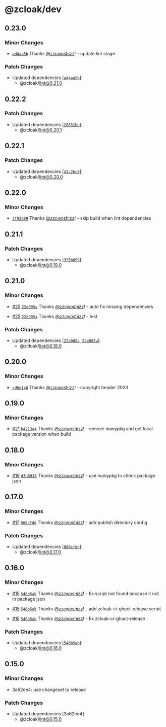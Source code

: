 # @zcloak/dev

## 0.23.0

### Minor Changes

- [`ad4aa5b`](https://github.com/zCloak-Network/toolkit/commit/ad4aa5b1ed633ca16596eb7644ec808787d3bc5f) Thanks [@zzcwoshizz](https://github.com/zzcwoshizz)! - update lint stage

### Patch Changes

- Updated dependencies [[`ad4aa5b`](https://github.com/zCloak-Network/toolkit/commit/ad4aa5b1ed633ca16596eb7644ec808787d3bc5f)]:
  - @zcloak/lint@0.21.0

## 0.22.2

### Patch Changes

- Updated dependencies [[`28631be`](https://github.com/zCloak-Network/toolkit/commit/28631bed10ddd152dbc499d30e885020ade06261)]:
  - @zcloak/lint@0.20.1

## 0.22.1

### Patch Changes

- Updated dependencies [[`43c2bc0`](https://github.com/zCloak-Network/toolkit/commit/43c2bc00be9e281ac21259daee62ee15a61adac7)]:
  - @zcloak/lint@0.20.0

## 0.22.0

### Minor Changes

- [`7f93e09`](https://github.com/zCloak-Network/toolkit/commit/7f93e09c6cc8fb5837ad99afaeb8591c45291cdc) Thanks [@zzcwoshizz](https://github.com/zzcwoshizz)! - skip build when lint dependencies

## 0.21.1

### Patch Changes

- Updated dependencies [[`375b859`](https://github.com/zCloak-Network/toolkit/commit/375b859af2d286cf67a1d1b9054fff04fdd7a60c)]:
  - @zcloak/lint@0.19.0

## 0.21.0

### Minor Changes

- [#25](https://github.com/zCloak-Network/toolkit/pull/25) [`22e005a`](https://github.com/zCloak-Network/toolkit/commit/22e005a3cc5f0aca1994a9245c3e54575943156c) Thanks [@zzcwoshizz](https://github.com/zzcwoshizz)! - auto fix missing dependencies

- [#25](https://github.com/zCloak-Network/toolkit/pull/25) [`22e005a`](https://github.com/zCloak-Network/toolkit/commit/22e005a3cc5f0aca1994a9245c3e54575943156c) Thanks [@zzcwoshizz](https://github.com/zzcwoshizz)! - test

### Patch Changes

- Updated dependencies [[`22e005a`](https://github.com/zCloak-Network/toolkit/commit/22e005a3cc5f0aca1994a9245c3e54575943156c), [`22e005a`](https://github.com/zCloak-Network/toolkit/commit/22e005a3cc5f0aca1994a9245c3e54575943156c)]:
  - @zcloak/lint@0.18.0

## 0.20.0

### Minor Changes

- [`cd6e148`](https://github.com/zCloak-Network/toolkit/commit/cd6e148cd93d439aa4d28335d97d0bd9c0f1dfc1) Thanks [@zzcwoshizz](https://github.com/zzcwoshizz)! - copyright header 2023

## 0.19.0

### Minor Changes

- [#21](https://github.com/zCloak-Network/toolkit/pull/21) [`b4213a4`](https://github.com/zCloak-Network/toolkit/commit/b4213a4a59f323c369c6743bd04c2eb9c8ace21d) Thanks [@zzcwoshizz](https://github.com/zzcwoshizz)! - remove manypkg and get local package version when build

## 0.18.0

### Minor Changes

- [#19](https://github.com/zCloak-Network/toolkit/pull/19) [`d3b8916`](https://github.com/zCloak-Network/toolkit/commit/d3b891671f532b861ade9bf6a80cd2f6abf791e1) Thanks [@zzcwoshizz](https://github.com/zzcwoshizz)! - use manypkg to check package json

## 0.17.0

### Minor Changes

- [#17](https://github.com/zCloak-Network/toolkit/pull/17) [`008cfdd`](https://github.com/zCloak-Network/toolkit/commit/008cfdd864ede6e50da3d617240d181125b23d9b) Thanks [@zzcwoshizz](https://github.com/zzcwoshizz)! - add publish directory config

### Patch Changes

- Updated dependencies [[`008cfdd`](https://github.com/zCloak-Network/toolkit/commit/008cfdd864ede6e50da3d617240d181125b23d9b)]:
  - @zcloak/lint@0.17.0

## 0.16.0

### Minor Changes

- [#15](https://github.com/zCloak-Network/toolkit/pull/15) [`546b5ab`](https://github.com/zCloak-Network/toolkit/commit/546b5aba1c22855f3c400fb1784f982c94378ae4) Thanks [@zzcwoshizz](https://github.com/zzcwoshizz)! - fix script not found because it not in package json

- [#15](https://github.com/zCloak-Network/toolkit/pull/15) [`546b5ab`](https://github.com/zCloak-Network/toolkit/commit/546b5aba1c22855f3c400fb1784f982c94378ae4) Thanks [@zzcwoshizz](https://github.com/zzcwoshizz)! - add zcloak-ci-ghact-release script

- [#15](https://github.com/zCloak-Network/toolkit/pull/15) [`546b5ab`](https://github.com/zCloak-Network/toolkit/commit/546b5aba1c22855f3c400fb1784f982c94378ae4) Thanks [@zzcwoshizz](https://github.com/zzcwoshizz)! - fix zcloak-ci-ghact-release

### Patch Changes

- Updated dependencies [[`546b5ab`](https://github.com/zCloak-Network/toolkit/commit/546b5aba1c22855f3c400fb1784f982c94378ae4)]:
  - @zcloak/lint@0.16.0

## 0.15.0

### Minor Changes

- 3a62ee4: use changeset to release

### Patch Changes

- Updated dependencies [3a62ee4]
  - @zcloak/lint@0.15.0
